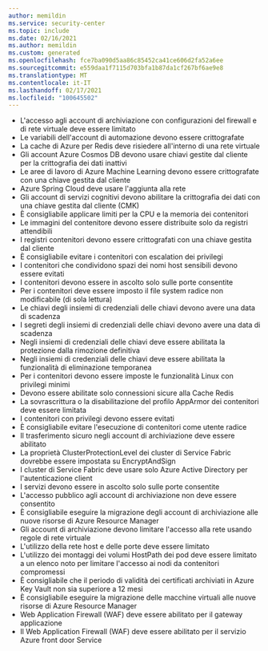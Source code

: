 ```yaml
---
author: memildin
ms.service: security-center
ms.topic: include
ms.date: 02/16/2021
ms.author: memildin
ms.custom: generated
ms.openlocfilehash: fce7ba090d5aa86c85452ca41ce606d2fa52a6ee
ms.sourcegitcommit: e559daa1f7115d703bfa1b87da1cf267bf6ae9e8
ms.translationtype: MT
ms.contentlocale: it-IT
ms.lasthandoff: 02/17/2021
ms.locfileid: "100645502"
---
```

- L'accesso agli account di archiviazione con configurazioni del firewall e di rete virtuale deve essere limitato
- Le variabili dell'account di automazione devono essere crittografate
- La cache di Azure per Redis deve risiedere all'interno di una rete virtuale
- Gli account Azure Cosmos DB devono usare chiavi gestite dal cliente per la crittografia dei dati inattivi
- Le aree di lavoro di Azure Machine Learning devono essere crittografate con una chiave gestita dal cliente
- Azure Spring Cloud deve usare l'aggiunta alla rete
- Gli account di servizi cognitivi devono abilitare la crittografia dei dati con una chiave gestita dal cliente (CMK)
- È consigliabile applicare limiti per la CPU e la memoria dei contenitori
- Le immagini del contenitore devono essere distribuite solo da registri attendibili
- I registri contenitori devono essere crittografati con una chiave gestita dal cliente
- È consigliabile evitare i contenitori con escalation dei privilegi
- I contenitori che condividono spazi dei nomi host sensibili devono essere evitati
- I contenitori devono essere in ascolto solo sulle porte consentite
- Per i contenitori deve essere imposto il file system radice non modificabile (di sola lettura)
- Le chiavi degli insiemi di credenziali delle chiavi devono avere una data di scadenza
- I segreti degli insiemi di credenziali delle chiavi devono avere una data di scadenza
- Negli insiemi di credenziali delle chiavi deve essere abilitata la protezione dalla rimozione definitiva
- Negli insiemi di credenziali delle chiavi deve essere abilitata la funzionalità di eliminazione temporanea
- Per i contenitori devono essere imposte le funzionalità Linux con privilegi minimi
- Devono essere abilitate solo connessioni sicure alla Cache Redis
- La sovrascrittura o la disabilitazione del profilo AppArmor dei contenitori deve essere limitata
- I contenitori con privilegi devono essere evitati
- È consigliabile evitare l'esecuzione di contenitori come utente radice
- Il trasferimento sicuro negli account di archiviazione deve essere abilitato
- La proprietà ClusterProtectionLevel dei cluster di Service Fabric dovrebbe essere impostata su EncryptAndSign
- I cluster di Service Fabric deve usare solo Azure Active Directory per l'autenticazione client
- I servizi devono essere in ascolto solo sulle porte consentite
- L'accesso pubblico agli account di archiviazione non deve essere consentito
- È consigliabile eseguire la migrazione degli account di archiviazione alle nuove risorse di Azure Resource Manager
- Gli account di archiviazione devono limitare l'accesso alla rete usando regole di rete virtuale
- L'utilizzo della rete host e delle porte deve essere limitato
- L'utilizzo dei montaggi dei volumi HostPath dei pod deve essere limitato a un elenco noto per limitare l'accesso ai nodi da contenitori compromessi
- È consigliabile che il periodo di validità dei certificati archiviati in Azure Key Vault non sia superiore a 12 mesi
- È consigliabile eseguire la migrazione delle macchine virtuali alle nuove risorse di Azure Resource Manager
- Web Application Firewall (WAF) deve essere abilitato per il gateway applicazione
- Il Web Application Firewall (WAF) deve essere abilitato per il servizio Azure front door Service

